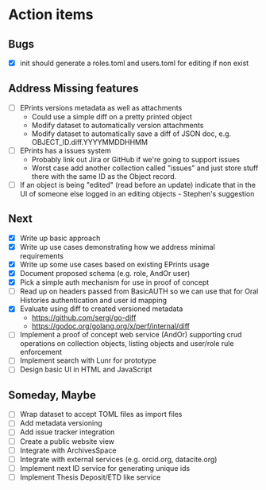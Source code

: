 
# Action items

## Bugs

+ [x] init should generate a roles.toml and users.toml for editing if non exist

## Address Missing features

+ [ ] EPrints versions metadata as well as attachments
    + Could use a simple diff on a pretty printed object
    + Modify dataset to automatically version attachments
    + Modify dataset to automatically save a diff of JSON doc, e.g. OBJECT_ID.diff.YYYYMMDDHHMM
+ [ ] EPrints has a issues system
    + Probably link out Jira or GitHub if we're going to support issues
    + Worst case add another collection called "issues" and just store stuff there with the same ID as the Object record.
+ [ ] If an object is being "edited" (read before an update) indicate that in the UI of someone else logged in an editing objects - Stephen's suggestion

## Next

+ [x] Write up basic approach
+ [x] Write up use cases demonstrating how we address minimal requirements
+ [x] Write up some use cases based on existing EPrints usage
+ [x] Document proposed schema (e.g. role, AndOr user)
+ [x] Pick a simple auth mechanism for use in proof of concept
+ [ ] Read up on headers passed from BasicAUTH so we can use that for Oral Histories authentication and user id mapping
+ [x] Evaluate using diff to created versioned metadata
    + https://github.com/sergi/go-diff
    + https://godoc.org/golang.org/x/perf/internal/diff
+ [ ] Implement a proof of concept web service (AndOr) supporting crud operations on collection objects, listing objects and user/role rule enforcement
+ [ ] Implement search with Lunr for prototype
+ [ ] Design basic UI in HTML and JavaScript

## Someday, Maybe

+ [ ] Wrap dataset to accept TOML files as import files
+ [ ] Add metadata versioning
+ [ ] Add issue tracker integration
+ [ ] Create a public website view
+ [ ] Integrate with ArchivesSpace
+ [ ] Integrate with external services (e.g. orcid.org, datacite.org)
+ [ ] Implement next ID service for generating unique ids
+ [ ] Implement Thesis Deposit/ETD like service
